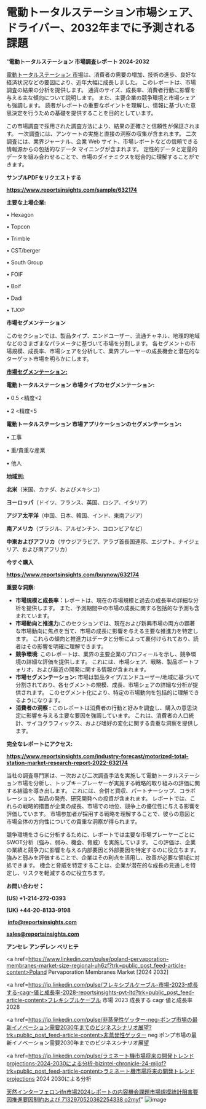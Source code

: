 # 電動トータルステーション市場シェア、ドライバー、2032年までに予測される課題

"<strong>電動トータルステーション 市場調査レポート 2024-2032</strong>

<a href=https://www.reportsinsights.com/sample/632174>電動トータルステーション 市場</a>は、消費者の需要の増加、技術の進歩、良好な経済状況などの要因により、近年大幅に成長しました。 このレポートは、市場調査の結果の分析を提供します。 通貨のサイズ、成長率、消費者行動に影響を与える主な傾向について説明します。 また、主要企業の競争環境と市場シェアも強調します。 読者がレポートの重要なポイントを理解し、情報に基づいた意思決定を行うための基礎を提供することを目的としています。

この市場調査で採用された調査方法により、結果の正確さと信頼性が保証されます。 一次調査には、アンケートの実施と直接の洞察の収集が含まれます。 二次調査には、業界ジャーナル、企業 Web サイト、市場レポートなどの信頼できる情報源からの包括的なデータ マイニングが含まれます。 定性的データと定量的データを組み合わせることで、市場のダイナミクスを総合的に理解することができます。

<strong><b>サンプルPDFをリクエストする</b></strong>

<a href=https://www.reportsinsights.com/sample/632174><strong><u>https://www.reportsinsights.com/sample/632174</u></strong></a>

<strong>主要な上場企業:</strong>

• Hexagon

• Topcon

• Trimble

• CST/berger

• South Group

• FOIF

• Boif

• Dadi

• TJOP

<strong>市場セグメンテーション</strong>

このセクションでは、製品タイプ、エンドユーザー、流通チャネル、地理的地域などのさまざまなパラメータに基づいて市場を分割します。 各セグメントの市場規模、成長率、市場シェアを分析して、業界プレーヤーの成長機会と潜在的なターゲット市場を明らかにします。

<strong><u>市場セグメンテーション</u></strong><strong><u>:</u></strong>

<strong>電動トータルステーション 市場タイプのセグメンテーション:</strong>

• 0.5 <精度<2

• 2 <精度<5

<strong>電動トータルステーション 市場アプリケーションのセグメンテーション:</strong>

• 工事

• 重/貴重な産業

• 他人

<strong><u>地域別</u></strong><strong><u>:</u></strong>

<strong>北米</strong>（米国、カナダ、およびメキシコ）

<strong>ヨーロッパ</strong>（ドイツ、フランス、英国、ロシア、イタリア）

<strong>アジア太平洋</strong>（中国、日本、韓国、インド、東南アジア）

<strong>南アメリカ</strong>（ブラジル、アルゼンチン、コロンビアなど）

<strong>中東およびアフリカ</strong>（サウジアラビア、アラブ首長国連邦、エジプト、ナイジェリア、および南アフリカ）

<strong>今すぐ購入</strong>

<a href=https://www.reportsinsights.com/buynow/632174><strong><u>https://www.reportsinsights.com/buynow/632174</u></strong></a>

<strong>重要な洞察:</strong>
<ul>
  <li><strong>市場規模と成長率：</strong>レポートは、現在の市場規模と過去の成長率の詳細な分析を提供します。 また、予測期間中の市場の成長に関する包括的な予測も含まれています。</li>
  <li><strong>市場動向と推進力:</strong>このセクションでは、現在および新興市場の両方の顕著な市場動向に焦点を当て、市場の成長に影響を与える主要な推進力を特定します。 これらの傾向と推進力はデータと分析によって裏付けられており、読者はその影響を明確に理解できます。</li>
  <li><strong>競争環境</strong>: このレポートは、業界の主要企業のプロフィールを示し、競争環境の詳細な評価を提供します。 これには、市場シェア、戦略、製品ポートフォリオ、および最近の開発に関する情報が含まれます。</li>
  <li><strong>市場セグメンテーション: </strong>市場は製品タイプ/エンドユーザー/地域に基づいて分割されており、各セグメントの規模、成長、市場シェアの詳細な分析が提供されます。 このセグメント化により、特定の市場動向を包括的に理解できるようになります。</li>
  <li><strong>消費者の洞察 : </strong>このレポートは消費者の行動と好みを調査し、購入の意思決定に影響を与える主要な要因を強調しています。 これは、消費者の人口統計、サイコグラフィックス、および嗜好の変化に関する貴重な洞察を提供します。</li>
</ul>
<strong>完全なレポートにアクセス:</strong>

<a href=https://www.reportsinsights.com/industry-forecast/motorized-total-station-market-research-report-2022-632174><strong><u><b>https://www.reportsinsights.com/industry-forecast/motorized-total-station-market-research-report-2022-632174</b></u></strong></a>

当社の調査専門家は、一次および二次調査手法を実施して電動トータルステーション市場を分析し、トップキープレーヤーが実施する戦略的取り組みの評価に関する結論を導き出します。 これには、合併と買収、パートナーシップ、コラボレーション、製品の発売、研究開発への投資が含まれます。 レポートでは、これらの戦略的措置が企業の成長、市場での地位、競争上の優位性に与える影響を評価しています。 市場参加者が採用する戦略を理解することで、彼らの意図と市場全体の方向性についての貴重な洞察が得られます。

競争環境をさらに分析するために、レポートでは主要な市場プレーヤーごとにSWOT分析（強み、弱み、機会、脅威）を実施しています。 この評価は、企業の業績と競争力に影響を与える内部要因と外部要因を特定するのに役立ちます。 強みと弱みを評価することで、企業はその利点を活用し、改善が必要な領域に対処できます。 機会と脅威を特定することは、企業が潜在的な成長の見通しを特定し、リスクを軽減するのに役立ちます。

<strong>お問い合わせ：</strong>

<strong>(US) +1-214-272-0393</strong>

<strong>(UK) +44-20-8133-9198</strong>

<strong> </strong><a href=info@reportsinsights.com><strong><u>info@reportsinsights.com</u></strong></a>

<a href=sales@reportsinsights.com><strong><u>sales@reportsinsights.com</u></strong></a>

<strong>アンセレ アンデレン ベリヒテ</strong>

<a href=https://www.linkedin.com/pulse/poland-pervaporation-membranes-market-size-regional-uh6zf?trk=public_post_feed-article-content>Poland Pervaporation Membranes Market [2024 2032]</a>

<a href=https://jp.linkedin.com/pulse/フレキシブルケーブル-市場-2023-成長する-cagr-値と成長率-2028-reportsinsights-pvt-ltd?trk=public_post_feed-article-content>フレキシブルケーブル 市場 2023 成長する cagr 値と成長率 2028</a>

<a href=https://jp.linkedin.com/pulse/非蒸発性ゲッター-neg-ポンプ市場の最新イノベーション需要2030年までのビジネスシナリオ展望?trk=public_post_feed-article-content>非蒸発性ゲッター neg ポンプ市場の最新イノベーション需要2030年までのビジネスシナリオ展望</a>

<a href=https://jp.linkedin.com/pulse/ラミネート機市場将来の開発トレンドprojections-2024-2030による分析-bizintel-chronicle-24-mjiof?trk=public_post_feed-article-content>ラミネート機市場将来の開発トレンドprojections 2024 2030による分析</a>

<a href=https://www.linkedin.com/pulse/天然インターフェロンifn市場2024レポートの内容機会課題市場規模統計阻害要因推進要因制約および-7132970520362254338-o2myf/>天然インターフェロンifn市場2024レポートの内容機会課題市場規模統計阻害要因推進要因制約および 7132970520362254338 o2myf</a>"
![image](https://github.com/gayatrid12/RIAnalytics/assets/158473851/ae599b0f-c9b4-4f75-9793-cc4fcd322ebe)
